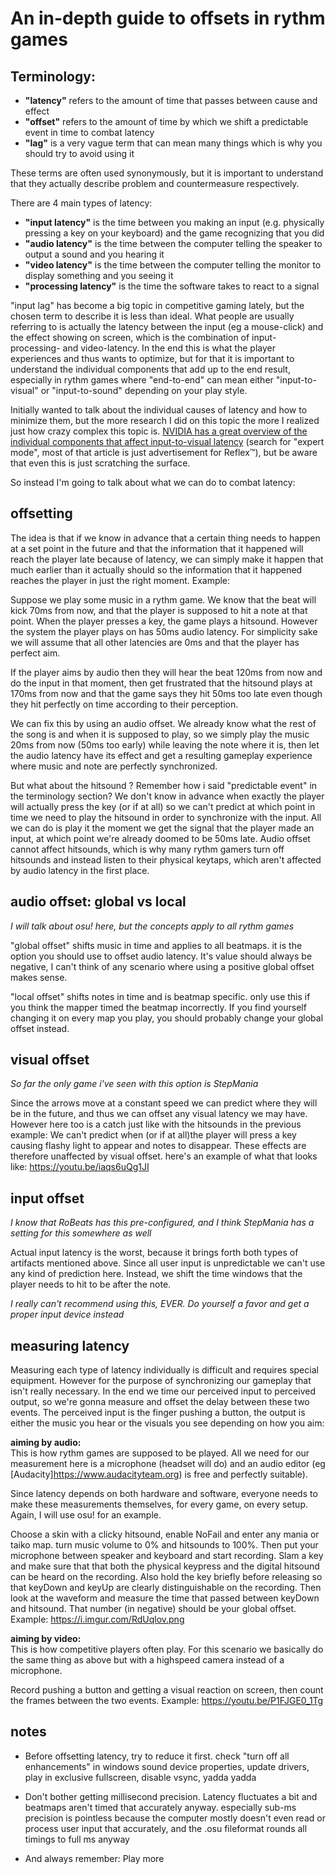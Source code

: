 # An in-depth guide to offsets in rythm games

## Terminology:
- **"latency"** refers to the amount of time that passes between cause and effect
- **"offset"** refers to the amount of time by which we shift a predictable event in time to combat latency
- **"lag"** is a very vague term that can mean many things which is why you should try to avoid using it

These terms are often used synonymously, but it is important to understand that they actually describe problem and countermeasure respectively.

There are 4 main types of latency:
- **"input latency"** is the time between you making an input (e.g. physically pressing a key on your keyboard) and the game recognizing that you did
- **"audio latency"** is the time between the computer telling the speaker to output a sound and you hearing it
- **"video latency"** is the time between the computer telling the monitor to display something and you seeing it
- **"processing latency"** is the time the software takes to react to a signal

"input lag" has become a big topic in competitive gaming lately, but the chosen term to describe it is less than ideal. What people are usually referring to is actually the latency between the input (eg a mouse-click) and the effect showing on screen, which is the combination of input- processing- and video-latency. In the end this is what the player experiences and thus wants to optimize, but for that it is important to understand the individual components that add up to the end result, especially in rythm games where "end-to-end" can mean either "input-to-visual" or "input-to-sound" depending on your play style.

Initially wanted to talk about the individual causes of latency and how to minimize them, but the more research I did on this topic the more I realized just how crazy complex this topic is. [NVIDIA has a great overview of the individual components that affect input-to-visual latency](https://www.nvidia.com/en-us/geforce/news/reflex-low-latency-platform/#nvidia-reflex-latency-analyzer) (search for "expert mode", most of that article is just advertisement for Reflex™), but be aware that even this is just scratching the surface.

So instead I'm going to talk about what we can do to combat latency:

## offsetting

The idea is that if we know in advance that a certain thing needs to happen at a set point in the future and that the information that it happened will reach the player late because of latency, we can simply make it happen that much earlier than it actually should so the information that it happened reaches the player in just the right moment. Example:

Suppose we play some music in a rythm game. We know that the beat will kick 70ms from now, and that the player is supposed to hit a note at that point. When the player presses a key, the game plays a hitsound. However the system the player plays on has 50ms audio latency. For simplicity sake we will assume that all other latencies are 0ms and that the player has perfect aim.

If the player aims by audio then they will hear the beat 120ms from now and do the input in that moment, then get frustrated that the hitsound plays at 170ms from now and that the game says they hit 50ms too late even though they hit perfectly on time according to their perception.

We can fix this by using an audio offset. We already know what the rest of the song is and when it is supposed to play, so we simply play the music 20ms from now (50ms too early) while leaving the note where it is, then let the audio latency have its effect and get a resulting gameplay experience where music and note are perfectly synchronized.

But what about the hitsound ? Remember how i said "predictable event" in the terminology section? We don't know in advance when exactly the player will actually press the key (or if at all) so we can't predict at which point in time we need to play the hitsound in order to synchronize with the input. All we can do is play it the moment we get the signal that the player made an input, at which point we're already doomed to be 50ms late. Audio offset cannot affect hitsounds, which is why many rythm gamers turn off hitsounds and instead listen to their physical keytaps, which aren't affected by audio latency in the first place.

## audio offset: global vs local

*I will talk about osu! here, but the concepts apply to all rythm games*

"global offset" shifts music in time and applies to all beatmaps. it is the option you should use to offset audio latency. It's value should always be negative, I can't think of any scenario where using a positive global offset makes sense.

"local offset" shifts notes in time and is beatmap specific. only use this if you think the mapper timed the beatmap incorrectly. If you find yourself changing it on every map you play, you should probably change your global offset instead.

## visual offset

*So far the only game i've seen with this option is StepMania*

Since the arrows move at a constant speed we can predict where they will be in the future, and thus we can offset any visual latency we may have. However here too is a catch just like with the hitsounds in the previous example: We can't predict when (or if at all)the player will press a key causing flashy light to appear and notes to disappear. These effects are therefore unaffected by visual offset. here's an example of what that looks like: https://youtu.be/iaqs6uQg1JI

## input offset

*I know that RoBeats has this pre-configured, and I think StepMania has a setting for this somewhere as well*

Actual input latency is the worst, because it brings forth both types of artifacts mentioned above. Since all user input is unpredictable we can't use any kind of prediction here. Instead, we shift the time windows that the player needs to hit to be after the note.

*I really can't recommend using this, EVER. Do yourself a favor and get a proper input device instead*

## measuring latency

Measuring each type of latency individually is difficult and requires special equipment. However for the purpose of synchronizing our gameplay that isn't really necessary. In the end we time our perceived input to perceived output, so we're gonna measure and offset the delay between these two events. The perceived input is the finger pushing a button, the output is either the music you hear or the visuals you see depending on how you aim:

**aiming by audio:**    
This is how rythm games are supposed to be played. All we need for our measurement here is a microphone (headset will do) and an audio editor (eg [Audacity]https://www.audacityteam.org) is free and perfectly suitable).

Since latency depends on both hardware and software, everyone needs to make these measurements themselves, for every game, on every setup. Again, I will use osu! for an example.

Choose a skin with a clicky hitsound, enable NoFail and enter any mania or taiko map. turn music volume to 0% and hitsounds to 100%. Then put your microphone between speaker and keyboard and start recording. Slam a key and make sure that that both the physical keypress and the digital hitsound can be heard on the recording. Also hold the key briefly before releasing so that keyDown and keyUp are clearly distinguishable on the recording. Then look at the waveform and measure the time that passed between keyDown and hitsound. That number (in negative) should be your global offset. Example: https://i.imgur.com/RdUqlov.png

**aiming by video:**    
This is how competitive players often play. For this scenario we basically do the same thing as above but with a highspeed camera instead of a microphone.

Record pushing a button and getting a visual reaction on screen, then count the frames between the two events. Example: https://youtu.be/P1FJGE0_1Tg

## notes

- Before offsetting latency, try to reduce it first. check "turn off all enhancements" in windows sound device properties, update drivers, play in exclusive fullscreen, disable vsync, yadda yadda

- Don't bother getting millisecond precision. Latency fluctuates a bit and beatmaps aren't timed that accurately anyway. especially sub-ms precision is pointless because the computer mostly doesn't even read or process user input that accurately, and the .osu fileformat rounds all timings to full ms anyway

- And always remember: Play more
